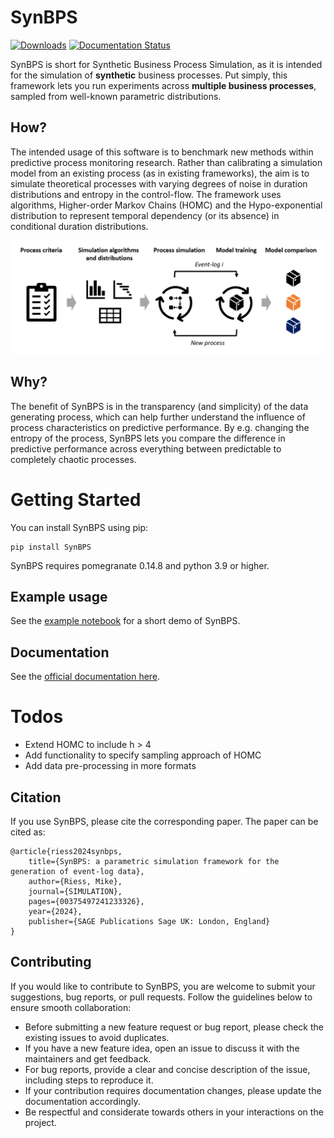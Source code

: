 # SynBPS
[![Downloads](https://static.pepy.tech/badge/synbps)](https://pepy.tech/project/synbps) [![Documentation Status](https://readthedocs.org/projects/synbps/badge/?version=latest)](https://synbps.readthedocs.io/en/latest/?badge=latest)

SynBPS is short for Synthetic Business Process Simulation, as it is intended for the simulation of **synthetic** business processes. Put simply, this framework lets you run experiments across **multiple business processes**, sampled from well-known parametric distributions.

## How?
The intended usage of this software is to benchmark new methods within predictive process monitoring research. Rather than calibrating a simulation model from an existing process (as in existing frameworks), the aim is to simulate theoretical processes with varying degrees of noise in duration distributions and entropy in the control-flow. The framework uses algorithms, Higher-order Markov Chains (HOMC) and the Hypo-exponential distribution to represent temporal dependency (or its absence) in conditional duration distributions. 

![image](https://github.com/Mikeriess/SynBPS/blob/main/docs/illustration.png)

## Why?
The benefit of SynBPS is in the transparency (and simplicity) of the data generating process, which can help further understand the influence of process characteristics on predictive performance. By e.g. changing the entropy of the process, SynBPS lets you compare the difference in predictive performance across everything between predictable to completely chaotic processes.


# Getting Started
You can install SynBPS using pip:

    pip install SynBPS

SynBPS requires pomegranate 0.14.8 and python 3.9 or higher.

## Example usage
See the [example notebook](https://github.com/Mikeriess/SynBPS/blob/main/tests/test_pypi.ipynb) for a short demo of SynBPS.

## Documentation
See the [official documentation here](https://synbps.readthedocs.io/en/latest/).

# Todos
- Extend HOMC to include h > 4 
- Add functionality to specify sampling approach of HOMC
- Add data pre-processing in more formats

## Citation
If you use SynBPS, please cite the corresponding paper. The paper can be cited as:

```
@article{riess2024synbps,
	title={SynBPS: a parametric simulation framework for the generation of event-log data},
	author={Riess, Mike},
	journal={SIMULATION},
	pages={00375497241233326},
	year={2024},
	publisher={SAGE Publications Sage UK: London, England}
}
```

## Contributing
If you would like to contribute to SynBPS, you are welcome to submit your suggestions, bug reports, or pull requests. Follow the guidelines below to ensure smooth collaboration:

- Before submitting a new feature request or bug report, please check the existing issues to avoid duplicates.
- If you have a new feature idea, open an issue to discuss it with the maintainers and get feedback.
- For bug reports, provide a clear and concise description of the issue, including steps to reproduce it.
- If your contribution requires documentation changes, please update the documentation accordingly.
- Be respectful and considerate towards others in your interactions on the project.

